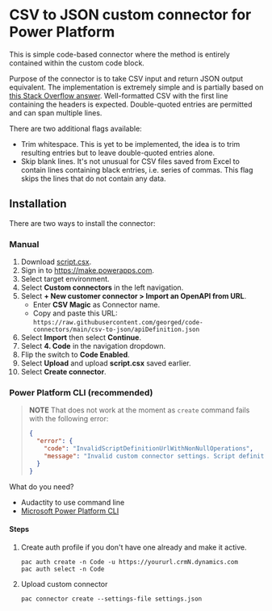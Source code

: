 # CSV to JSON custom connector for Power Platform

This is simple code-based connector where the method is entirely contained within the custom code block. 

Purpose of the connector is to take CSV input and return JSON output equivalent. The implementation is extremely simple and is partially based on [this Stack Overflow answer](https://stackoverflow.com/a/14198311/70347). Well-formatted CSV with the first line containing the headers is expected. Double-quoted entries are permitted and can span multiple lines.

There are two additional flags available:

* Trim whitespace. This is yet to be implemented, the idea is to trim resulting entries but to leave double-quoted entries alone.
* Skip blank lines. It's not unusual for CSV files saved from Excel to contain lines containing black entries, i.e. series of commas. This flag skips the lines that do not contain any data.

## Installation

There are two ways to install the connector:

### Manual

1. Download [script.csx](https://github.com/georged/code-connectors/blob/main/csv-to-json/script.csx).
2. Sign in to https://make.powerapps.com.
3. Select target environment.
4. Select **Custom connectors** in the left navigation.
5. Select **+ New customer connector > Import an OpenAPI from URL**.
   - Enter **CSV Magic** as Connector name.
   - Copy and paste this URL: `https://raw.githubusercontent.com/georged/code-connectors/main/csv-to-json/apiDefinition.json` 
6. Select **Import** then select **Continue**.
7. Select **4. Code** in the navigation dropdown.
8. Flip the switch to **Code Enabled**.
9. Select **Upload** and upload **script.csx** saved earlier.
10. Select **Create connector**.

### Power Platform CLI (recommended)

> **NOTE**
> That does not work at the moment as `create` command fails with the following error:
> 
> ```json
> {
>   "error": {
>     "code": "InvalidScriptDefinitionUrlWithNonNullOperations",
>     "message": "Invalid custom connector settings. Script definition url '<null>' must be a valid URI when script operations are specified"
>   }
> }
> ```

What do you need?

* Audactity to use command line
* [Microsoft Power Platform CLI](https://learn.microsoft.com/power-platform/developer/cli/introduction)

#### Steps

1. Create auth profile if you don't have one already and make it active.

   ```shell
   pac auth create -n Code -u https://yoururl.crmN.dynamics.com
   pac auth select -n Code
   ```

1. Upload custom connector

   ```shell
   pac connector create --settings-file settings.json
   ```


